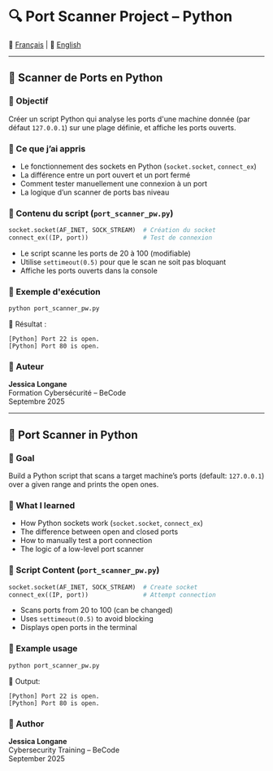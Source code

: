 # 🔍 Port Scanner Project – Python

📘 [Français](#-scanner-de-ports-en-python) | 📙 [English](#-port-scanner-in-python)

---

## 📘 Scanner de Ports en Python

### 🎯 Objectif

Créer un script Python qui analyse les ports d'une machine donnée (par défaut `127.0.0.1`) sur une plage définie, et affiche les ports ouverts.

### 🧠 Ce que j’ai appris

- Le fonctionnement des sockets en Python (`socket.socket`, `connect_ex`)
- La différence entre un port ouvert et un port fermé
- Comment tester manuellement une connexion à un port
- La logique d’un scanner de ports bas niveau

### 🧱 Contenu du script (`port_scanner_pw.py`)

```python
socket.socket(AF_INET, SOCK_STREAM)  # Création du socket
connect_ex((IP, port))               # Test de connexion
```

- Le script scanne les ports de 20 à 100 (modifiable)
- Utilise `settimeout(0.5)` pour que le scan ne soit pas bloquant
- Affiche les ports ouverts dans la console

### 🧪 Exemple d'exécution

```bash
python port_scanner_pw.py
```

🔎 Résultat :
```
[Python] Port 22 is open.
[Python] Port 80 is open.
```

### 📌 Auteur

**Jessica Longane**  
Formation Cybersécurité – BeCode  
Septembre 2025

---

## 📙 Port Scanner in Python

### 🎯 Goal

Build a Python script that scans a target machine’s ports (default: `127.0.0.1`) over a given range and prints the open ones.

### 🧠 What I learned

- How Python sockets work (`socket.socket`, `connect_ex`)
- The difference between open and closed ports
- How to manually test a port connection
- The logic of a low-level port scanner

### 🧱 Script Content (`port_scanner_pw.py`)

```python
socket.socket(AF_INET, SOCK_STREAM)  # Create socket
connect_ex((IP, port))               # Attempt connection
```

- Scans ports from 20 to 100 (can be changed)
- Uses `settimeout(0.5)` to avoid blocking
- Displays open ports in the terminal

### 🧪 Example usage

```bash
python port_scanner_pw.py
```

🔎 Output:
```
[Python] Port 22 is open.
[Python] Port 80 is open.
```

### 📌 Author

**Jessica Longane**  
Cybersecurity Training – BeCode  
September 2025
